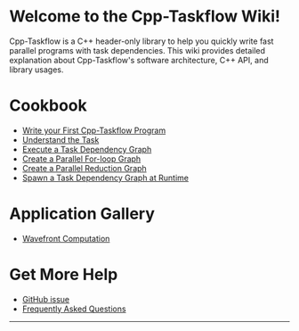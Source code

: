 # Welcome to the Cpp-Taskflow Wiki!

Cpp-Taskflow is a C++ header-only library to help you quickly
write fast parallel programs with task dependencies.
This wiki provides detailed explanation about Cpp-Taskflow's
software architecture, C++ API, and library usages.

<!--# Introduction

+ [Motivation behind Cpp-Taskflow](introduction/motivation.md)
-->

# Cookbook

+ [Write your First Cpp-Taskflow Program](cookbook/hello_world.md)
+ [Understand the Task](cookbook/task.md)
+ [Execute a Task Dependency Graph](cookbook/dispatch.md)
+ [Create a Parallel For-loop Graph](cookbook/parallel_for.md)
+ [Create a Parallel Reduction Graph](cookbook/reduce.md)
+ [Spawn a Task Dependency Graph at Runtime](cookbook/dynamic_tasking.md)

# Application Gallery
+ [Wavefront Computation](app/wavefront/wavefront.md)

# Get More Help

+ [GitHub issue][Github issues]
+ [Frequently Asked Questions](faq.md)


* * *

[README]:                ../README.md
[Github issues]:         https://github.com/cpp-taskflow/cpp-taskflow/issues
[Github pull requests]:  https://github.com/cpp-taskflow/cpp-taskflow/pulls



